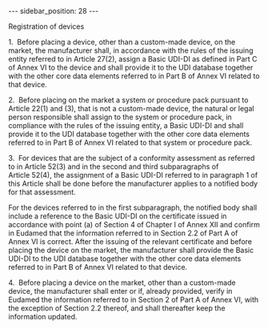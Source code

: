 
<meta data-rh="true" name="docsearch:language" content="en">
<meta data-rh="true" name="docsearch:version" content="current">
<meta data-rh="true" name="docsearch:docusaurus_tag" content="docs-default-current">
        ---
sidebar_position: 28
---
           <p class="stitle-article-norm">Registration of devices</p>
   <p class="norm">1.&nbsp;&nbsp;Before placing a device, other than a 
custom-made device, on the market, the manufacturer shall, in accordance
 with the rules of the issuing entity referred to in Article&nbsp;27(2),
 assign a Basic UDI-DI as defined in Part C of Annex&nbsp;VI to the 
device and shall provide it to the UDI database together with the other 
core data elements referred to in Part B of Annex&nbsp;VI related to 
that device.</p>
   <p class="norm">2.&nbsp;&nbsp;Before placing on the market a system 
or procedure pack pursuant to Article&nbsp;22(1) and (3), that is not a 
custom-made device, the natural or legal person responsible shall assign
 to the system or procedure pack, in compliance with the rules of the 
issuing entity, a Basic UDI-DI and shall provide it to the UDI database 
together with the other core data elements referred to in Part B of 
Annex&nbsp;VI related to that system or procedure pack.</p>
   <p class="norm">3.&nbsp;&nbsp;For devices that are the subject of a 
conformity assessment as referred to in Article&nbsp;52(3) and in the 
second and third subparagraphs&nbsp;of Article&nbsp;52(4), the 
assignment of a Basic UDI-DI referred to in paragraph&nbsp;1 of this 
Article&nbsp;shall be done before the manufacturer applies to a notified
 body for that assessment.</p>
   <p class="norm">For the devices referred to in the first 
subparagraph, the notified body shall include a reference to the Basic 
UDI-DI on the certificate issued in accordance with point&nbsp;(a) of 
Section&nbsp;4 of Chapter I of Annex&nbsp;XII and confirm in Eudamed 
that the information referred to in Section&nbsp;2.2 of Part A of 
Annex&nbsp;VI is correct. After the issuing of the relevant certificate 
and before placing the device on the market, the manufacturer shall 
provide the Basic UDI-DI to the UDI database together with the other 
core data elements referred to in Part B of Annex&nbsp;VI related to 
that device.</p>
   <p class="norm">4.&nbsp;&nbsp;Before placing a device on the market, 
other than a custom-made device, the manufacturer shall enter or if, 
already provided, verify in Eudamed the information referred to in 
Section&nbsp;2 of Part A of Annex&nbsp;VI, with the exception of 
Section&nbsp;2.2 thereof, and shall thereafter keep the information 
updated.</p>